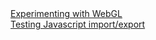 <!-- <!DOCTYPE html> -->
<html lang="en">
	<head>
		<title><a href="raaronshaw.github.io">raaronshaw.github.io</a></title>
	</head>
	<body>
		<!-- <A HREF="SiteMap_Health/index.html">SiteMap IP Health</A><BR>
		<A HREF="Neural_Network_Simple/index.html">Neural_Network_Simple</A><BR>
		<A HREF="Neural_Network_Deep/index.html">Neural_Network_Deep</A><BR> -->
		<A HREF="prefect/index.html">Experimenting with WebGL</A><BR>
		<A HREF="JSModuleTest/JSModuleTest.html">Testing Javascript import/export</A>
	</body>
</html>


